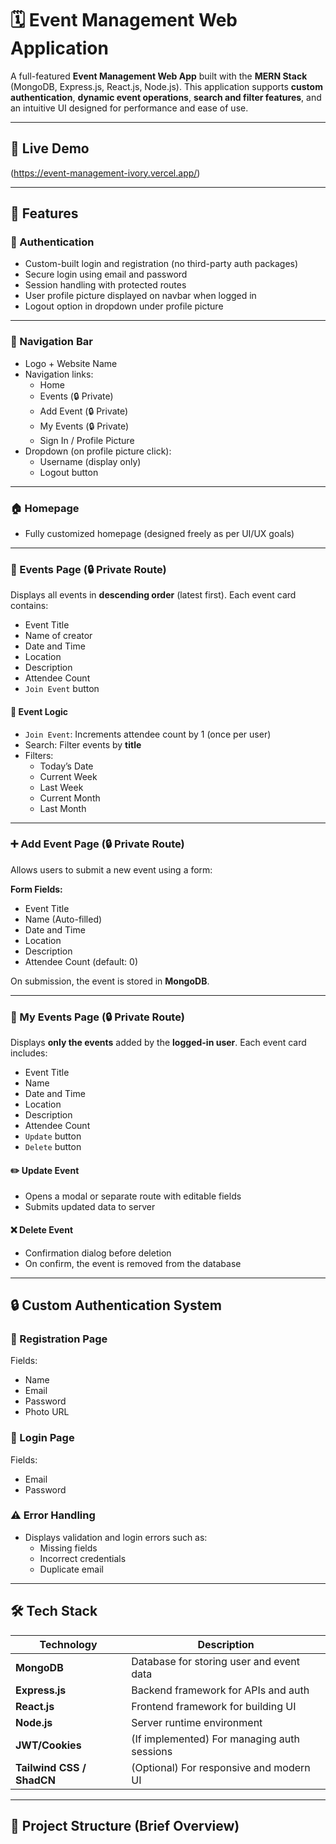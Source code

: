 # 🗓️ Event Management Web Application

A full-featured **Event Management Web App** built with the **MERN Stack** (MongoDB, Express.js, React.js, Node.js). This application supports **custom authentication**, **dynamic event operations**, **search and filter features**, and an intuitive UI designed for performance and ease of use.

---

## 🔗 Live Demo

(https://event-management-ivory.vercel.app/)

---

## 📌 Features

### 🔐 Authentication
- Custom-built login and registration (no third-party auth packages)
- Secure login using email and password
- Session handling with protected routes
- User profile picture displayed on navbar when logged in
- Logout option in dropdown under profile picture

---

### 🧭 Navigation Bar
- Logo + Website Name
- Navigation links:
  - Home
  - Events (🔒 Private)
  - Add Event (🔒 Private)
  - My Events (🔒 Private)
  - Sign In / Profile Picture
- Dropdown (on profile picture click):
  - Username (display only)
  - Logout button

---

### 🏠 Homepage
- Fully customized homepage (designed freely as per UI/UX goals)

---

### 📅 Events Page (🔒 Private Route)
Displays all events in **descending order** (latest first). Each event card contains:
- Event Title
- Name of creator
- Date and Time
- Location
- Description
- Attendee Count
- `Join Event` button

#### 🧠 Event Logic
- `Join Event`: Increments attendee count by 1 (once per user)
- Search: Filter events by **title**
- Filters:
  - Today’s Date
  - Current Week
  - Last Week
  - Current Month
  - Last Month

---

### ➕ Add Event Page (🔒 Private Route)
Allows users to submit a new event using a form:

**Form Fields:**
- Event Title
- Name (Auto-filled)
- Date and Time
- Location
- Description
- Attendee Count (default: 0)

On submission, the event is stored in **MongoDB**.

---

### 📁 My Events Page (🔒 Private Route)
Displays **only the events** added by the **logged-in user**. Each event card includes:
- Event Title
- Name
- Date and Time
- Location
- Description
- Attendee Count
- `Update` button
- `Delete` button

#### ✏️ Update Event
- Opens a modal or separate route with editable fields
- Submits updated data to server

#### ❌ Delete Event
- Confirmation dialog before deletion
- On confirm, the event is removed from the database

---

## 🔒 Custom Authentication System

### 📄 Registration Page
Fields:
- Name
- Email
- Password
- Photo URL

### 🔐 Login Page
Fields:
- Email
- Password

### ⚠️ Error Handling
- Displays validation and login errors such as:
  - Missing fields
  - Incorrect credentials
  - Duplicate email

---

## 🛠️ Tech Stack

| Technology | Description |
|------------|-------------|
| **MongoDB** | Database for storing user and event data |
| **Express.js** | Backend framework for APIs and auth |
| **React.js** | Frontend framework for building UI |
| **Node.js** | Server runtime environment |
| **JWT/Cookies** | (If implemented) For managing auth sessions |
| **Tailwind CSS / ShadCN** | (Optional) For responsive and modern UI |

---

## 📁 Project Structure (Brief Overview)

